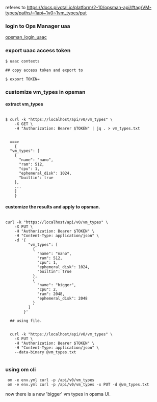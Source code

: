 referes to https://docs.pivotal.io/platform/2-10/opsman-api/#tag/VM-types/paths/~1api~1v0~1vm_types/put

### login to Ops Manager uaa
[opsman_login_uaac](opsman_login_uaac.md)


### export uaac access token

```
$ uaac contexts

## copy access token and export to 

$ export TOKEN=

```

### customize vm_types in opsman
#### extract vm_types
```

$ curl -k "https://localhost/api/v0/vm_types" \
    -X GET \
    -H "Authorization: Bearer $TOKEN" | jq . > vm_types.txt
   
   
  ===> 
    {
  "vm_types": [
    {
      "name": "nano",
      "ram": 512,
      "cpu": 1,
      "ephemeral_disk": 1024,
      "builtin": true
    },
    ...
    ]
    }
  ```

#### customize the results and apply to opsman.

```

curl -k "https://localhost/api/v0/vm_types" \
    -X PUT \
    -H "Authorization: Bearer $TOKEN" \
    -H "Content-Type: application/json" \
    -d '{
          "vm_types": [
            {
              "name": "nano",
              "ram": 512,
              "cpu": 1,
              "ephemeral_disk": 1024,
              "builtin": true
            },
            {
              "name": "bigger",
              "cpu": 2,
              "ram": 2048,
              "ephemeral_disk": 2048
            }
          ]
        }'
  
  ## using file.
  
  
  curl -k "https://localhost/api/v0/vm_types" \
    -X PUT \
    -H "Authorization: Bearer $TOKEN" \
    -H "Content-Type: application/json" \
    --data-binary @vm_types.txt
  
```

### using om cli
```
 om -e env.yml curl -p /api/v0/vm_types
 om -e env.yml curl -p /api/v0/vm_types -x PUT -d @vm_types.txt
```

now there is a new 'bigger' vm types in opsma UI.
    
